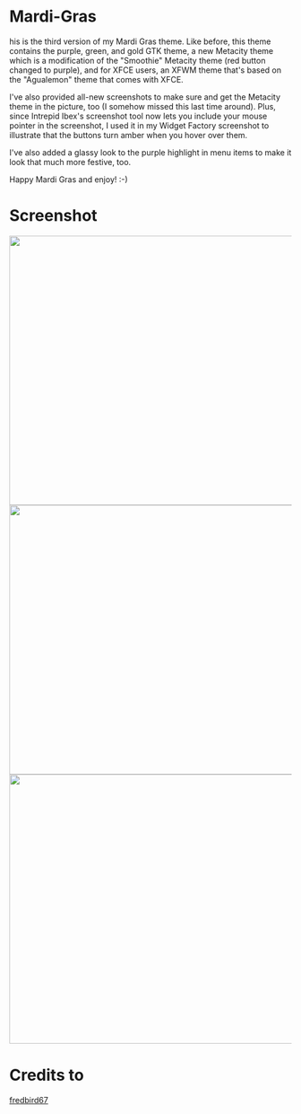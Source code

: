 # Mardi-Gras
his is the third version of my Mardi Gras theme. Like before, this theme contains the purple, green, and gold GTK theme, a new Metacity theme which is a modification of the "Smoothie" Metacity theme (red button changed to purple), and for XFCE users, an XFWM theme that's based on the "Agualemon" theme that comes with XFCE.

I've also provided all-new screenshots to make sure and get the Metacity theme in the picture, too (I somehow missed this last time around). Plus, since Intrepid Ibex's screenshot tool now lets you include your mouse pointer in the screenshot, I used it in my Widget Factory screenshot to illustrate that the buttons turn amber when you hover over them.

I've also added a glassy look to the purple highlight in menu items to make it look that much more festive, too.

Happy Mardi Gras and enjoy! :-)


# Screenshot
<img src="http://gnome-look.org/CONTENT/content-pre1/99607-1.jpg" width="640" height="480">

<img src="http://gnome-look.org/CONTENT/content-pre2/99607-2.jpg" width="640" height="480">

<img src="http://gnome-look.org/CONTENT/content-pre3/99607-3.jpg" width="640" height="480">

# Credits to
[fredbird67](http://gnome-look.org/usermanager/search.php?username=fredbird67)
